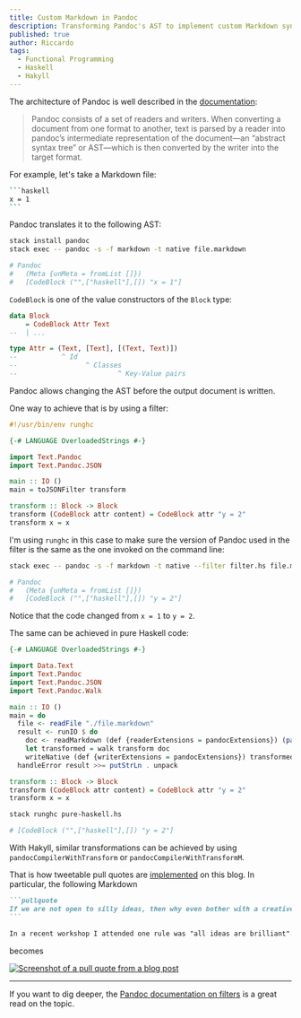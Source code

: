 ```yaml
---
title: Custom Markdown in Pandoc
description: Transforming Pandoc's AST to implement custom Markdown syntax.
published: true
author: Riccardo
tags:
  - Functional Programming
  - Haskell
  - Hakyll
---
```


The architecture of Pandoc is well described in the [documentation](https://pandoc.org/filters.html):

> Pandoc consists of a set of readers and writers. When converting a document from one format to another, text is parsed by a reader into pandoc’s intermediate representation of the document—an “abstract syntax tree” or AST—which is then converted by the writer into the target format.

For example, let's take a Markdown file:

````bash
```haskell
x = 1
```
````

Pandoc translates it to the following AST:

```bash
stack install pandoc
stack exec -- pandoc -s -f markdown -t native file.markdown

# Pandoc
#   (Meta {unMeta = fromList []})
#   [CodeBlock ("",["haskell"],[]) "x = 1"]
```

`CodeBlock` is one of the value constructors of the `Block` type:

```hs
data Block
    = CodeBlock Attr Text
--  | ...

type Attr = (Text, [Text], [(Text, Text)])
--           ^ Id
--                 ^ Classes
--                         ^ Key-Value pairs
```

Pandoc allows changing the AST before the output document is written.

One way to achieve that is by using a filter:

```hs
#!/usr/bin/env runghc

{-# LANGUAGE OverloadedStrings #-}

import Text.Pandoc
import Text.Pandoc.JSON

main :: IO ()
main = toJSONFilter transform

transform :: Block -> Block
transform (CodeBlock attr content) = CodeBlock attr "y = 2"
transform x = x
```

I'm using `runghc` in this case to make sure the version of Pandoc used in the filter is the same as the one invoked on the command line:

```bash
stack exec -- pandoc -s -f markdown -t native --filter filter.hs file.markdown

# Pandoc
#   (Meta {unMeta = fromList []})
#   [CodeBlock ("",["haskell"],[]) "y = 2"]
```

Notice that the code changed from `x = 1` to `y = 2`.

The same can be achieved in pure Haskell code:

```hs
{-# LANGUAGE OverloadedStrings #-}

import Data.Text
import Text.Pandoc
import Text.Pandoc.JSON
import Text.Pandoc.Walk

main :: IO ()
main = do
  file <- readFile "./file.markdown"
  result <- runIO $ do
    doc <- readMarkdown (def {readerExtensions = pandocExtensions}) (pack file)
    let transformed = walk transform doc
    writeNative (def {writerExtensions = pandocExtensions}) transformed
  handleError result >>= putStrLn . unpack

transform :: Block -> Block
transform (CodeBlock attr content) = CodeBlock attr "y = 2"
transform x = x
```

```bash
stack runghc pure-haskell.hs

# [CodeBlock ("",["haskell"],[]) "y = 2"]
```

With Hakyll, similar transformations can be achieved by using `pandocCompilerWithTransform` or `pandocCompilerWithTransformM`.

That is how tweetable pull quotes are [implemented](https://github.com/3v0k4/contact-page/commit/539d89253879e903f3350e187885e4ac1f72a165) on this blog. In particular, the following Markdown

````md
```pullquote
If we are not open to silly ideas, then why even bother with a creative activity in the first place?
```

In a recent workshop I attended one rule was "all ideas are brilliant". Yes, at first an idea could be raw, maybe even silly. However, by thinking outside the box, it may turn into something innovative. More often than not though, it will be a draw in the blank. Still, if we are not open to silly ideas, then why even bother with a creative activity in the first place? In fact, if you always do what you've always done, you'll always get what you've always got.
````

becomes

[![Screenshot of a pull quote from a blog post](https://odone.io/images/pull-quote.png)](https://odone.io/posts/2020-05-29-silly-questions/)

---

If you want to dig deeper, the [Pandoc documentation on filters](https://pandoc.org/filters.html) is a great read on the topic.
